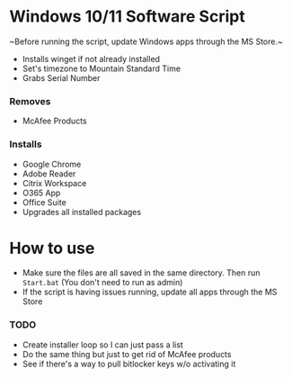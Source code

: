 # Windows 10/11 Software Script
~Before running the script, update Windows apps through the MS Store.~ 
- Installs winget if not already installed
- Set's timezone to Mountain Standard Time
- Grabs Serial Number

### Removes 
- McAfee Products

### Installs
- Google Chrome
- Adobe Reader
- Citrix Workspace
- O365 App
- Office Suite
- Upgrades all installed packages

# How to use
- Make sure the files are all saved in the same directory. Then run `Start.bat` (You don't need to run as admin)
- If the script is having issues running, update all apps through the MS Store

### TODO
- Create installer loop so I can just pass a list
- Do the same thing but just to get rid of McAfee products
- See if there's a way to pull bitlocker keys w/o activating it
